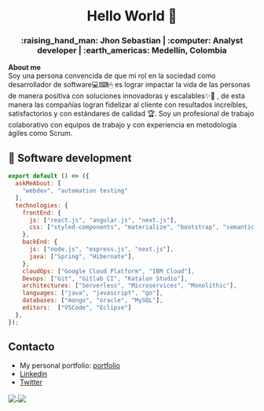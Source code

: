<h1 align="center">Hello World 👋</h1>

<h3 align="center">  :raising_hand_man: Jhon Sebastian | :computer: Analyst developer | :earth_americas: Medellín, Colombia </h3>

**About me**  
Soy una persona convencida de que mi rol en la sociedad como desarrollador de software💻⌨🖱 es lograr impactar la vida de las personas de manera positiva con soluciones innovadoras y escalables✨🎢 , de esta manera las compañías logran fidelizar al cliente con resultados increíbles, satisfactorios y con estándares de calidad 🏆. Soy un profesional de trabajo colaborativo con equipos de trabajo y con experiencia en metodología ágiles como Scrum. 

## 🔭 Software development

```javascript
export default () => ({
  askMeAbout: [
    "webdev", "automation testing"
  ],
  technologies: {
    frontEnd: {
      js: ["react.js", "angular.js", "next.js"],
      css: ["styled-components", "materialize", "bootstrap", "semantic-ui"]
    },
    backEnd: {
      js: ["node.js", "express.js", "next.js"],
      java: ["Spring", "Hibernate"],
    },
    cloudOps: ["Google Cloud Platform", "IBM Cloud"],
    Devops: ["Git", "Gitlab CI", "Katalon Studio"],
    architectures: ["Serverless", "Microservices", "Monolithic"],
    languages: ["java", "javascript", "go"],
    databases: ["mongo", "oracle", "MySQL"],
    editors:  ["VSCode", "Eclipse"]
  },
});
```

## Contacto
- My personal portfolio: [portfolio](https://www.jhonsebastianas.com/)
- [Linkedin](https://www.linkedin.com/in/jhonsas/)  
- [Twitter](https://twitter.com/JhonSebastianAS)

<a href="https://github.com/anuraghazra/github-readme-stats">
  <img align="center" src="https://github-readme-stats.vercel.app/api/top-langs/?username=segaretsu&theme=tokyonight&layout=compact&count_private=true" />
</a>
<a href="https://github.com/anuraghazra/convoychat">
  <img align="center" src="https://github-readme-stats.vercel.app/api?username=segaretsu&count_private=true&show_icons=true&theme=tokyonight" />
</a>
